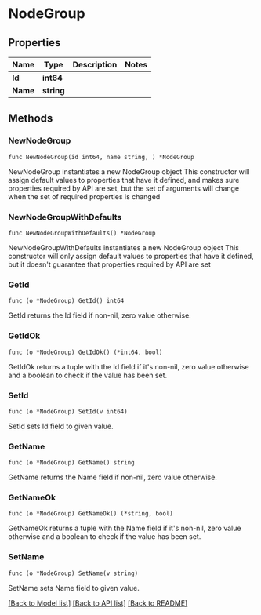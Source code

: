 # NodeGroup

## Properties

Name | Type | Description | Notes
------------ | ------------- | ------------- | -------------
**Id** | **int64** |  | 
**Name** | **string** |  | 

## Methods

### NewNodeGroup

`func NewNodeGroup(id int64, name string, ) *NodeGroup`

NewNodeGroup instantiates a new NodeGroup object
This constructor will assign default values to properties that have it defined,
and makes sure properties required by API are set, but the set of arguments
will change when the set of required properties is changed

### NewNodeGroupWithDefaults

`func NewNodeGroupWithDefaults() *NodeGroup`

NewNodeGroupWithDefaults instantiates a new NodeGroup object
This constructor will only assign default values to properties that have it defined,
but it doesn't guarantee that properties required by API are set

### GetId

`func (o *NodeGroup) GetId() int64`

GetId returns the Id field if non-nil, zero value otherwise.

### GetIdOk

`func (o *NodeGroup) GetIdOk() (*int64, bool)`

GetIdOk returns a tuple with the Id field if it's non-nil, zero value otherwise
and a boolean to check if the value has been set.

### SetId

`func (o *NodeGroup) SetId(v int64)`

SetId sets Id field to given value.


### GetName

`func (o *NodeGroup) GetName() string`

GetName returns the Name field if non-nil, zero value otherwise.

### GetNameOk

`func (o *NodeGroup) GetNameOk() (*string, bool)`

GetNameOk returns a tuple with the Name field if it's non-nil, zero value otherwise
and a boolean to check if the value has been set.

### SetName

`func (o *NodeGroup) SetName(v string)`

SetName sets Name field to given value.



[[Back to Model list]](../README.md#documentation-for-models) [[Back to API list]](../README.md#documentation-for-api-endpoints) [[Back to README]](../README.md)



